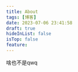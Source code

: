 ```yaml
---
title: About
tags: [博客]
date: 2023-07-06 23:41:58
draft: true
hideInList: false
isTop: false
feature: 
---
```


啥也不是qwq
